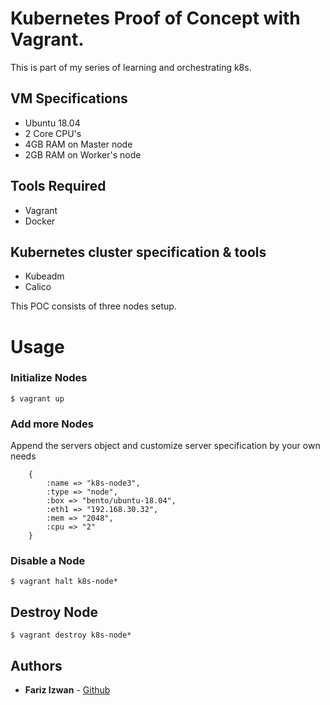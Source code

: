 # Kubernetes Proof of Concept with Vagrant.

This is part of my series of learning and orchestrating k8s.

## VM Specifications

- Ubuntu 18.04
- 2 Core CPU's
- 4GB RAM on Master node
- 2GB RAM on Worker's node

## Tools Required

- Vagrant
- Docker

## Kubernetes cluster specification & tools

- Kubeadm
- Calico

This POC consists of three nodes setup.

# Usage

### Initialize Nodes

```
$ vagrant up
```

### Add more Nodes

Append the servers object and customize server specification by your own needs

```
    {
        :name => "k8s-node3",
        :type => "node",
        :box => "bento/ubuntu-18.04",
        :eth1 => "192.168.30.32",
        :mem => "2048",
        :cpu => "2"
    }
```

### Disable a Node

```
$ vagrant halt k8s-node*
```

## Destroy Node

```
$ vagrant destroy k8s-node*
```

## Authors

- **Fariz Izwan** - [Github](https://github.com/malikperang)
